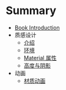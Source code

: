 # Summary

* [Book Introduction](README.md)
* 质感设计
  * [介绍](material-design-jie-shao.md)
  * [环境](environment.md)
  * [Material 属性](material-shu-xing.md)
  * [高度与阴影](gao-du-he-yin-ying.md)
* 动画
  * [材质动画](dong-hua/cai-zhi-dong-hua.md)

